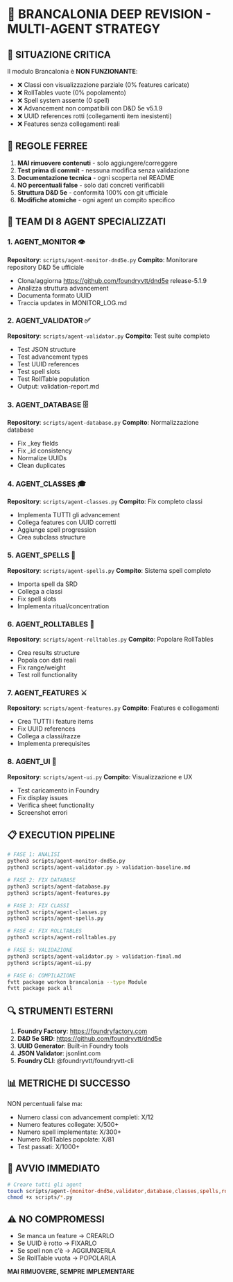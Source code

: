 # 🎯 BRANCALONIA DEEP REVISION - MULTI-AGENT STRATEGY

## 🔴 SITUAZIONE CRITICA

Il modulo Brancalonia è **NON FUNZIONANTE**:
- ❌ Classi con visualizzazione parziale (0% features caricate)
- ❌ RollTables vuote (0% popolamento)
- ❌ Spell system assente (0 spell)
- ❌ Advancement non compatibili con D&D 5e v5.1.9
- ❌ UUID references rotti (collegamenti item inesistenti)
- ❌ Features senza collegamenti reali

## 🚫 REGOLE FERREE

1. **MAI rimuovere contenuti** - solo aggiungere/correggere
2. **Test prima di commit** - nessuna modifica senza validazione
3. **Documentazione tecnica** - ogni scoperta nel README
4. **NO percentuali false** - solo dati concreti verificabili
5. **Struttura D&D 5e** - conformità 100% con git ufficiale
6. **Modifiche atomiche** - ogni agent un compito specifico

## 🤖 TEAM DI 8 AGENT SPECIALIZZATI

### 1. AGENT_MONITOR 👁️
**Repository**: `scripts/agent-monitor-dnd5e.py`
**Compito**: Monitorare repository D&D 5e ufficiale
- Clona/aggiorna https://github.com/foundryvtt/dnd5e release-5.1.9
- Analizza struttura advancement
- Documenta formato UUID
- Traccia updates in MONITOR_LOG.md

### 2. AGENT_VALIDATOR ✅
**Repository**: `scripts/agent-validator.py`
**Compito**: Test suite completo
- Test JSON structure
- Test advancement types
- Test UUID references
- Test spell slots
- Test RollTable population
- Output: validation-report.md

### 3. AGENT_DATABASE 🗄️
**Repository**: `scripts/agent-database.py`
**Compito**: Normalizzazione database
- Fix _key fields
- Fix _id consistency
- Normalize UUIDs
- Clean duplicates

### 4. AGENT_CLASSES 🎓
**Repository**: `scripts/agent-classes.py`
**Compito**: Fix completo classi
- Implementa TUTTI gli advancement
- Collega features con UUID corretti
- Aggiunge spell progression
- Crea subclass structure

### 5. AGENT_SPELLS 🔮
**Repository**: `scripts/agent-spells.py`
**Compito**: Sistema spell completo
- Importa spell da SRD
- Collega a classi
- Fix spell slots
- Implementa ritual/concentration

### 6. AGENT_ROLLTABLES 🎲
**Repository**: `scripts/agent-rolltables.py`
**Compito**: Popolare RollTables
- Crea results structure
- Popola con dati reali
- Fix range/weight
- Test roll functionality

### 7. AGENT_FEATURES ⚔️
**Repository**: `scripts/agent-features.py`
**Compito**: Features e collegamenti
- Crea TUTTI i feature items
- Fix UUID references
- Collega a classi/razze
- Implementa prerequisites

### 8. AGENT_UI 🎨
**Repository**: `scripts/agent-ui.py`
**Compito**: Visualizzazione e UX
- Test caricamento in Foundry
- Fix display issues
- Verifica sheet functionality
- Screenshot errori

## 📋 EXECUTION PIPELINE

```bash
# FASE 1: ANALISI
python3 scripts/agent-monitor-dnd5e.py
python3 scripts/agent-validator.py > validation-baseline.md

# FASE 2: FIX DATABASE
python3 scripts/agent-database.py
python3 scripts/agent-features.py

# FASE 3: FIX CLASSI
python3 scripts/agent-classes.py
python3 scripts/agent-spells.py

# FASE 4: FIX ROLLTABLES
python3 scripts/agent-rolltables.py

# FASE 5: VALIDAZIONE
python3 scripts/agent-validator.py > validation-final.md
python3 scripts/agent-ui.py

# FASE 6: COMPILAZIONE
fvtt package workon brancalonia --type Module
fvtt package pack all
```

## 🔍 STRUMENTI ESTERNI

1. **Foundry Factory**: https://foundryfactory.com
2. **D&D 5e SRD**: https://github.com/foundryvtt/dnd5e
3. **UUID Generator**: Built-in Foundry tools
4. **JSON Validator**: jsonlint.com
5. **Foundry CLI**: @foundryvtt/foundryvtt-cli

## 📊 METRICHE DI SUCCESSO

NON percentuali false ma:
- Numero classi con advancement completi: X/12
- Numero features collegate: X/500+
- Numero spell implementate: X/300+
- Numero RollTables popolate: X/81
- Test passati: X/1000+

## 🚀 AVVIO IMMEDIATO

```bash
# Creare tutti gli agent
touch scripts/agent-{monitor-dnd5e,validator,database,classes,spells,rolltables,features,ui}.py
chmod +x scripts/*.py
```

## ⚠️ NO COMPROMESSI

- Se manca un feature → CREARLO
- Se UUID è rotto → FIXARLO
- Se spell non c'è → AGGIUNGERLA
- Se RollTable vuota → POPOLARLA

**MAI RIMUOVERE, SEMPRE IMPLEMENTARE**